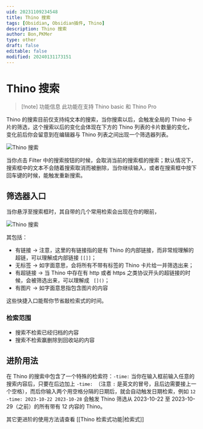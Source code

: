 ```yaml
---
uid: 20231109234548
title: Thino 搜索
tags: [Obsidian, Obsidian插件, Thino]
description: Thino 搜索
author: Bon,PKMer
type: other
draft: false
editable: false
modified: 20240131173151
---
```


# Thino 搜索

> [!note] 功能信息
> 此功能在支持 Thino basic 和 Thino Pro

Thino 的搜索目前仅支持纯文本的搜索，当你搜索以后，会触发全局的 Thino 卡片的筛选，这个搜索以后的变化会体现在下方的 Thino 列表的卡片数量的变化，变化前后你会留意到在编辑器与 Thino 列表之间出现一个筛选器列表。

![Thino 搜索](https://cdn.pkmer.cn/images/Pasted%20image%2020231109091704.png!pkmer)

当你点击 Filter 中的搜索按钮的时候，会取消当前的搜索框的搜索；默认情况下，搜索框中的文本不会随着搜索取消而被删除，当你继续输入，或者在搜索框中按下回车键的时候，能触发重新搜索。

## 筛选器入口

当你悬浮至搜索框时，其自带的几个常用检索会出现在你的眼前，

![Thino 搜索](https://cdn.pkmer.cn/images/Pasted%20image%2020231109093657.png!pkmer)

其包括：

- 有链接 -> 注意，这里的有链接指的是有 Thino 的内部链接，而非常规理解的超链，可以理解成内部链接 `[[]]`；
- 无标签 -> 如字面意思，会将所有不带有标签的 Thino 卡片给一并筛选出来；
- 有超链接 -> 当 Thino 中存在有 http 或者 https 之类协议开头的超链接的时候，会被筛选出来，可以理解成 ` []()`；
- 有图片 -> 如字面意思指包含图片的内容

这些快捷入口能帮你节省敲检索式的时间。

### 检索范围

- 搜索不检索已经归档的内容
- 搜索不检索赢删除到回收站的内容

## 进阶用法

在 Thino 的搜索中包含了一个特殊的检索符：`-time:` 当你在输入框前输入任意的搜索内容后，只要在后边加上 `-time: `（注意 `:` 是英文的冒号，且后边需要接上一个空格），而后你输入两个用空格分隔的日期后，就会自动触发日期检索，例如 `12 -time: 2023-10-22 2023-10-28` 会触发 Thino 筛选从 2023-10-22 至 2023-10-29（之前）的所有带有 12 内容的 Thino。

其它更进阶的使用方法请查看 [[Thino 检索式功能|检索式]]
